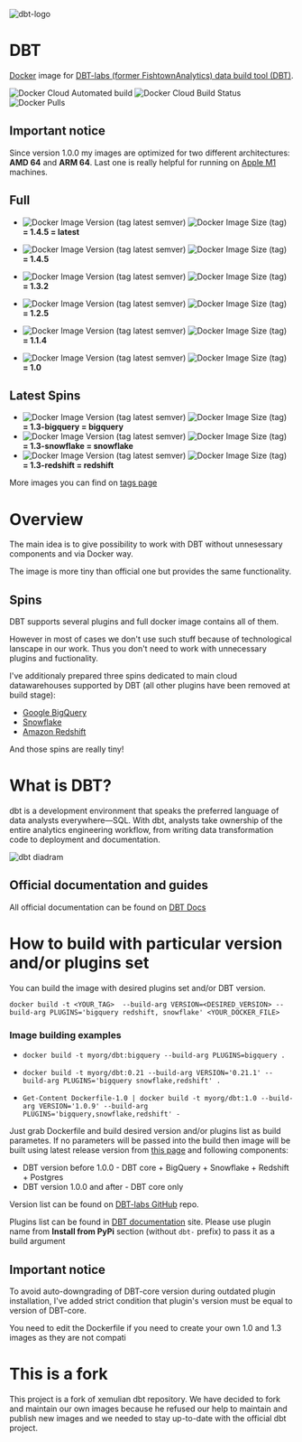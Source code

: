 ![dbt-logo](https://imgur.com/rGpbwpH.png)

# DBT

[Docker](https://www.docker.com/what-docker) image for [DBT-labs (former FishtownAnalytics) data build tool (DBT)](https://www.getdbt.com/product/).

![Docker Cloud Automated build](https://img.shields.io/docker/cloud/automated/article1dataops/dbt) ![Docker Cloud Build Status](https://img.shields.io/docker/cloud/build/article1dataops/dbt) ![Docker Pulls](https://img.shields.io/docker/pulls/article1dataops/dbt)

## Important notice
Since version 1.0.0 my images are optimized for two different architectures: **AMD 64** and **ARM 64**. Last one is really helpful for running on [Apple M1](https://en.wikipedia.org/wiki/Apple_M1) machines.


## Full
- ![Docker Image Version (tag latest semver)](https://img.shields.io/docker/v/article1dataops/dbt/latest?color=brightgreen) ![Docker Image Size (tag)](https://img.shields.io/docker/image-size/article1dataops/dbt/latest?color=brightgreen)   __= 1.4.5 = latest__

- ![Docker Image Version (tag latest semver)](https://img.shields.io/docker/v/article1dataops/dbt/1.4?color=brightgreen) ![Docker Image Size (tag)](https://img.shields.io/docker/image-size/article1dataops/dbt/1.4?color=brightgreen)   __= 1.4.5__

- ![Docker Image Version (tag latest semver)](https://img.shields.io/docker/v/article1dataops/dbt/1.3?color=brightgreen) ![Docker Image Size (tag)](https://img.shields.io/docker/image-size/article1dataops/dbt/1.3?color=brightgreen)   __= 1.3.2__
- ![Docker Image Version (tag latest semver)](https://img.shields.io/docker/v/article1dataops/dbt/1.2?color=yellowgreen) ![Docker Image Size (tag)](https://img.shields.io/docker/image-size/article1dataops/dbt/1.2?color=yellowgreen)   __= 1.2.5__
- ![Docker Image Version (tag latest semver)](https://img.shields.io/docker/v/article1dataops/dbt/1.1?color=yellow) ![Docker Image Size (tag)](https://img.shields.io/docker/image-size/article1dataops/dbt/1.1?color=yellow)   __= 1.1.4__
- ![Docker Image Version (tag latest semver)](https://img.shields.io/docker/v/article1dataops/dbt/1.0?color=orange) ![Docker Image Size (tag)](https://img.shields.io/docker/image-size/article1dataops/dbt/1.0?color=orange)    __= 1.0__

## Latest Spins
- ![Docker Image Version (tag latest semver)](https://img.shields.io/docker/v/article1dataops/dbt/bigquery?label=BigQuery&color=blue) ![Docker Image Size (tag)](https://img.shields.io/docker/image-size/article1dataops/dbt/bigquery?color=blue)    __= 1.3-bigquery = bigquery__
- ![Docker Image Version (tag latest semver)](https://img.shields.io/docker/v/article1dataops/dbt/snowflake?label=Snowflake&color=lightblue) ![Docker Image Size (tag)](https://img.shields.io/docker/image-size/article1dataops/dbt/snowflake?color=lightblue)   __= 1.3-snowflake = snowflake__
- ![Docker Image Version (tag latest semver)](https://img.shields.io/docker/v/article1dataops/dbt/redshift?label=Redshift&color=orange) ![Docker Image Size (tag)](https://img.shields.io/docker/image-size/article1dataops/dbt/redshift?color=orange)   __= 1.3-redshift = redshift__


More images you can find on [tags page](https://hub.docker.com/r/article1dataops/dbt/tags?ordering=last_updated)


# Overview
The main idea is to give possibility to work with DBT without unnesessary components and via Docker way.

The image is more tiny than official one but provides the same functionality.

## Spins
DBT supports several plugins and full docker image contains all of them.

However in most of cases we don't use such stuff because of technological lanscape in our work. Thus you don't need to work with unnecessary plugins and fuctionality.

I've additionaly prepared three spins dedicated to main cloud datawarehouses supported by DBT (all other plugins have been removed at build stage):
- [Google BigQuery](https://cloud.google.com/bigquery)
- [Snowflake](https://www.snowflake.com/cloud-data-platform/)
- [Amazon Redshift](https://aws.amazon.com/redshift)


And those spins are really tiny!

# What is DBT?

dbt is a development environment that speaks the preferred language of data analysts everywhere—SQL. With dbt, analysts take ownership of the entire analytics engineering workflow, from writing data transformation code to deployment and documentation.

![dbt diadram](https://user-images.githubusercontent.com/1247388/227546451-e643cfe3-b22d-46f8-a1f1-668a35b4c633.JPG)

## Official documentation and guides

All official documentation can be found on [DBT Docs](https://docs.getdbt.com/)

# How to build with particular version and/or plugins set

You can build the image with desired plugins set and/or DBT version.

`docker build -t <YOUR_TAG>  --build-arg VERSION=<DESIRED_VERSION> --build-arg PLUGINS='bigquery redshift, snowflake' <YOUR_DOCKER_FILE>`

### Image building examples

- `docker build -t myorg/dbt:bigquery --build-arg PLUGINS=bigquery .`

- `docker build -t myorg/dbt:0.21 --build-arg VERSION='0.21.1' --build-arg PLUGINS='bigquery snowflake,redshift' .`

- `Get-Content Dockerfile-1.0 | docker build -t myorg/dbt:1.0 --build-arg VERSION='1.0.9' --build-arg PLUGINS='bigquery,snowflake,redshift' -`

Just grab Dockerfile and build desired version and/or plugins list as build parametes.
If no parameters will be passed into the build then image will be built using latest release version from [this page](https://github.com/dbt-labs/dbt-core/releases/latest) and following components:
- DBT version before 1.0.0 - DBT core + BigQuery + Snowflake + Redshift + Postgres
- DBT version 1.0.0 and  after - DBT core only


Version list can be found on [DBT-labs GitHub](https://github.com/dbt-labs/dbt-core/tags) repo.

Plugins list can be found in [DBT documentation](https://docs.getdbt.com/docs/available-adapters) site.
Please use plugin name from **Install from PyPi** section (without `dbt-` prefix) to pass it as a build argument

## Important notice
To avoid auto-downgrading of DBT-core version during outdated plugin installation, I've added strict condition that plugin's version must be equal to version of DBT-core.

You need to edit the Dockerfile if you need to create your own 1.0 and 1.3 images as they are not compati

# This is a fork

This project is a fork of xemulian dbt repository. We have decided to fork and maintain our own images because he refused our help to maintain and publish new images and we needed to stay up-to-date with the official dbt project.